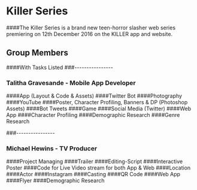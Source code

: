 # Killer Series
####The Killer Series is a brand new teen-horror slasher web series premiering on 12th December 2016 on the KILLER app and website.

## Group Members
####With Tasks Listed
###----------------
### Talitha Gravesande - Mobile App Developer
####App (Layout & Code & Assets)
####Twitter Bot
####Photography
####YouTube
####Poster, Character Profiling, Banners & DP (Photoshop Assets)
####Bot Tweets
####Game
####Social Media (Twitter)
####Web App
####Character Profiling
####Demographic Research
####Genre Research

###----------------

### Michael Hewins - TV Producer
####Project Managing
####Trailer
####Editing-Script
####Interactive Poster
####Code for Live Video stream for both App & Web
####Location
####Actor
####Instagram
####Casting
####QR Code
####Web App
####Flyer
####Demographic Research
